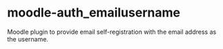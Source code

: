 # moodle-auth_emailusername
Moodle plugin to provide email self-registration with the email address as the username.
